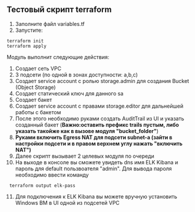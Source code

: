 ## Тестовый скрипт terraform 


1) Заполните файл variables.tf
2) Запустите:

```
terraform init
terraform apply
```

Модуль выполнит следующие действия:
1) Создает сеть VPC
2) 3 подсети (по одной в зонах доступности: a,b,c)
3) Создает service account с ролью storage.admin для создания Bucket (Object Storage)
4) Создает статический ключ для данного sa
5) Создает бакет
6) Создает service account с правами storage.editor для дальнейшей работы с бакетом
7) После этого необходимо руками создать AuditTrail из UI и указать созданный бакет (**Важно:оставить префикс trails пустым, либо указать такойже как в вызове модуля "bucket_folder"**)
8) **Руками включить Egress NAT для подсети subnet-a (зайти в настройки подсети и в правом верхнем углу нажать "включить NAT")**
9) Далее скрипт вызывает 2 целевых модуля по очереди
10) На выходе в консоле вы сможете увидеть dns имя ELK Kibana и пароль для default пользвоателя "admin". Для вывода пароля необходимо ввести команду 
```
 terraform output elk-pass
```

11) Для подключения к ELK Kibana вы можете вручную установить Windows ВМ в UI одной из подсетей VPC

